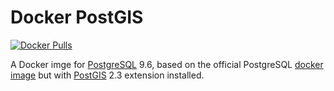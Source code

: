 # Docker PostGIS

[![Docker Pulls][pulls-badge]][docker-hub]

A Docker imge for [PostgreSQL][psql] 9.6, based on the official
PostgreSQL [docker image][hub] but with [PostGIS][pgis] 2.3 extension
installed.


[pulls-badge]: https://img.shields.io/docker/pulls/mnuessler/postgis.svg?maxAge=86400
[docker-hub]: https://hub.docker.com/r/mnuessler/postgis/
[psql]: https://www.postgresql.org/
[pgis]: https://postgis.net/
[hub]: https://hub.docker.com/_/postgres/ 
